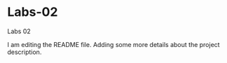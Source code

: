 # Labs-02
Labs 02

I am editing the README file. Adding some more details about the project description.
